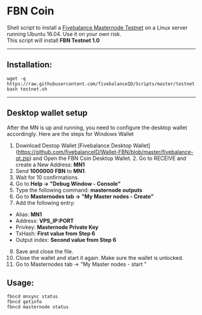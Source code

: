 # FBN Coin
Shell script to install a [Fivebalance Masternode Testnet](https://fivebalance.com) on a Linux server running Ubuntu 16.04. Use it on your own risk.  
This script will install **FBN Testnet 1.0**

***
## Installation:
```
wget -q https://raw.githubusercontent.com/fivebalanceID/Scripts/master/testnet.sh
bash testnet.sh
```
***

## Desktop wallet setup

After the MN is up and running, you need to configure the desktop wallet accordingly. Here are the steps for Windows Wallet
1. Download Destop Wallet [Fivebalance Desktop Wallet] (https://github.com/fivebalanceID/Wallet-FBN/blob/master/fivebalance-qt.zip) and Open the FBN Coin Desktop Wallet. 2. Go to RECEIVE and create a New Address: **MN1**
3. Send **1000000** **FBN** to **MN1**.
4. Wait for 10 confirmations.
5. Go to **Help -> "Debug Window - Console"**
6. Type the following command: **masternode outputs**
7. Go to  **Masternodes tab -> "My Master nodes - Create"**
8. Add the following entry:

* Alias: **MN1**
* Address: **VPS_IP:PORT**
* Privkey: **Masternode Private Key**
* TxHash: **First value from Step 6**
* Output index:  **Second value from Step 6**
9. Save and close the file.
10. Close the wallet and start it again. Make sure the wallet is unlocked.
11.  Go to Masternodes tab -> "My Master nodes - start "

## Usage:
```
fbncd mnsync status
fbncd getinfo
fbncd masternode status
```





